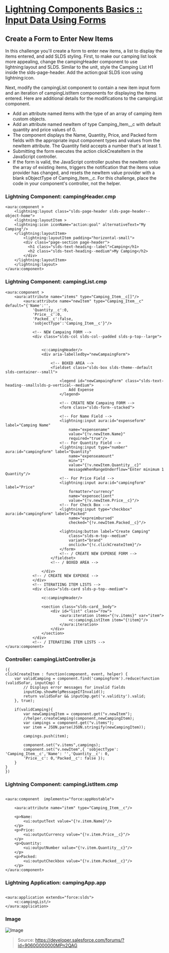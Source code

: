 # [Lightning Components Basics :: Input Data Using Forms](https://trailhead.salesforce.com/modules/lex_dev_lc_basics/units/lex_dev_lc_basics_forms)

## Create a Form to Enter New Items

In this challenge you'll create a form to enter new items, a list to display the items entered, and add SLDS styling. First, to make our camping list look more appealing, change the campingHeader component to use lightning:layout and SLDS. Similar to the unit, style the Camping List H1 inside the slds-page-header. Add the action:goal SLDS icon using lightning:icon.

Next, modify the campingList component to contain a new item input form and an iteration of campingListItem components for displaying the items entered. Here are additional details for the modifications to the campingList component.

* Add an attribute named items with the type of an array of camping item custom objects.
* Add an attribute named newItem of type Camping_Item__c with default quantity and price values of 0.
* The component displays the Name, Quantity, Price, and Packed form fields with the appropriate input component types and values from the newItem attribute. The Quantity field accepts a number that's at least 1.
* Submitting the form executes the action clickCreateItem in the JavaScript controller.
* If the form is valid, the JavaScript controller pushes the newItem onto the array of existing items, triggers the notification that the items value provider has changed, and resets the newItem value provider with a blank sObjectType of Camping_Item__c. For this challenge, place the code in your component's controller, not the helper. 

### Lightning Component: campingHeader.cmp

```
<aura:component >
    <lightning:layout class="slds-page-header slds-page-header--object-home">
    <lightning:layoutItem >
    <lightning:icon iconName="action:goal" alternativeText="My Camping"/>
    </lightning:layoutItem>
        <lightning:layoutItem padding="horizontal-small">
        <div class="page-section page-header">
          <h1 class="slds-text-heading--label">Camping</h1>
          <h2 class="slds-text-heading--medium">My Camping</h2>
        </div>
    </lightning:layoutItem>
    </lightning:layout>
</aura:component>

```

### Lightning Component: campingList.cmp

```
<aura:component >
    <aura:attribute name="items" type="Camping_Item__c[]"/>
        <aura:attribute name="newItem" type="Camping_Item__c" default="{'Name':'',
            'Quantity__c':0,
            'Price__c':0,
            'Packed__c':false,
            'sobjectType':'Camping_Item__c'}"/>
            
            <!-- NEW Campaing FORM -->
            <div class="slds-col slds-col--padded slds-p-top--large">
                
                
                <c:campingHeader/>
                <div aria-labelledby="newCampaingForm">
                    
                    <!-- BOXED AREA -->
                    <fieldset class="slds-box slds-theme--default slds-container--small">

                        <legend id="newCampaingForm" class="slds-text-heading--smallslds-p-vertical--medium">
                            Add Expense
                        </legend>

                        <!-- CREATE NEW Campaing FORM -->
                        <form class="slds-form--stacked">

                        <!-- For Name Field -->
                        <lightning:input aura:id="expenseform" label="Camping Name"
                            name="expensename"
                            value="{!v.newItem.Name}"
                            required="true"/>
                        <!-- For Quantity Field -->
                        <lightning:input type="number" aura:id="campingform" label="Quantity"
                            name="expenseamount"
                            min="1"
                            value="{!v.newItem.Quantity__c}"
                            messageWhenRangeUnderflow="Enter minimum 1 Quantity"/>
                        <!-- For Price Field -->
                        <lightning:input aura:id="campingform" label="Price"
                            formatter="currency"
                            name="expenseclient"
                            value="{!v.newItem.Price__c}"/>
                        <!-- For Check Box -->
                        <lightning:input type="checkbox" aura:id="campingform" label="Packed"
                            name="expreimbursed"
                            checked="{!v.newItem.Packed__c}"/>

                        <lightning:button label="Create Camping"
                            class="slds-m-top--medium"
                            variant="brand"
                            onclick="{!c.clickCreateItem}"/>
                        </form>
                        <!-- / CREATE NEW EXPENSE FORM -->
                    </fieldset>
                    <!-- / BOXED AREA -->
                                        
                </div>
            <!-- / CREATE NEW EXPENSE -->
            </div>
            <!-- ITERATIING ITEM LISTS -->
            <div class="slds-card slds-p-top--medium">
                
                <c:campingHeader/>
                
                <section class="slds-card__body">
                    <div id="list" class="row">
                        <aura:iteration items="{!v.items}" var="item">
                            <c:campingListItem item="{!item}"/>
                        </aura:iteration>
                    </div>
                </section>
            </div>
            <!-- / ITERATIING ITEM LISTS -->
</aura:component>

```

### Controller: campingListController.js

```
({
clickCreateItem : function(component, event, helper) {
    var validCamping = component.find('campingform').reduce(function (validSoFar, inputCmp) {
        // Displays error messages for invalid fields
        inputCmp.showHelpMessageIfInvalid();
        return validSoFar && inputCmp.get('v.validity').valid;
    }, true);
     
    if(validCamping){
        var newCampingItem = component.get("v.newItem");
        //helper.createCamping(component,newCampingItem);
        var campings = component.get("v.items");
        var item = JSON.parse(JSON.stringify(newCampingItem));
         
        campings.push(item);
         
        component.set("v.items",campings);
        component.set("v.newItem",{ 'sobjectType': 'Camping_Item__c','Name': '','Quantity__c': 0,
        'Price__c': 0,'Packed__c': false });
    }
}
})

```

### Lightning Component: campingListItem.cmp

```

<aura:component  implements="force:appHostable">

    <aura:attribute name="item" type="Camping_Item__c"/>
    
    <p>Name:
        <ui:outputText value="{!v.item.Name}"/>
    </p>
    <p>Price:
        <ui:outputCurrency value="{!v.item.Price__c}"/>
    </p>
    <p>Quantity:
        <ui:outputNumber value="{!v.item.Quantity__c}"/>
    </p>
    <p>Packed:
        <ui:outputCheckbox value="{!v.item.Packed__c}"/>
    </p>
</aura:component>

```

### Lightning Application: campingApp.app

```

<aura:application extends="force:slds">
    <c:campingList/>
</aura:application>

```

### Image

![Image](https://github.com/Mulodo-Salesforce-Training/trailhead-salesforce-challenge/blob/master/img/Form.png)

> Source: https://developer.salesforce.com/forums/?id=9060G000000MPn2QAG
